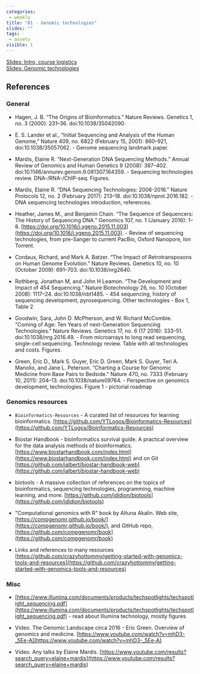 ```yaml
---
categories:
 - weekly
title: "01 - Genomic technologies"
slides: ""
tags:
 - assets
visible: 1
---
```



[Slides: Intro, course logistics]({{site.baseurl}}/assets/01_Genomic_technologies/01_Intro.pdf)  
[Slides: Genomic technologies]({{site.baseurl}}/assets/01_Genomic_technologies/02_Genomics.pdf)  

## References

### General

- Hagen, J. B. “The Origins of Bioinformatics.” Nature Reviews. Genetics 1, no. 3 (2000): 231–36. doi:10.1038/35042090.

- E. S. Lander et al., “Initial Sequencing and Analysis of the Human Genome,” Nature 409, no. 6822 (February 15, 2001): 860–921, doi:10.1038/35057062. - Genome sequencing landmark paper.

- Mardis, Elaine R. “Next-Generation DNA Sequencing Methods.” Annual Review of Genomics and Human Genetics 9 (2008): 387–402. doi:10.1146/annurev.genom.9.081307.164359. - Sequencing technologies review. DNA-/RNA-/ChIP-seq. Figures.

- Mardis, Elaine R. “DNA Sequencing Technologies: 2006-2016.” Nature Protocols 12, no. 2 (February 2017): 213–18. doi:10.1038/nprot.2016.182. - DNA sequencing technologies introduction, references.

- Heather, James M., and Benjamin Chain. “The Sequence of Sequencers: The History of Sequencing DNA.” Genomics 107, no. 1 (January 2016): 1–8. [https://doi.org/10.1016/j.ygeno.2015.11.003](https://doi.org/10.1016/j.ygeno.2015.11.003). - Review of sequencing technologies, from pre-Sanger to current PacBio, Oxford Nanopore, Ion Torrent.

- Cordaux, Richard, and Mark A. Batzer. “The Impact of Retrotransposons on Human Genome Evolution.” Nature Reviews. Genetics 10, no. 10 (October 2009): 691–703. doi:10.1038/nrg2640.

- Rothberg, Jonathan M, and John H Leamon. “The Development and Impact of 454 Sequencing.” Nature Biotechnology 26, no. 10 (October 2008): 1117–24. doi:10.1038/nbt1485. - 454 sequencing, history of sequencing development, pyrosequencing. Other technologies - Box 1, Table 2

- Goodwin, Sara, John D. McPherson, and W. Richard McCombie. “Coming of Age: Ten Years of next-Generation Sequencing Technologies.” Nature Reviews. Genetics 17, no. 6 (17 2016): 333–51. doi:10.1038/nrg.2016.49. - From microarrays to long read sequencing, single-cell sequencing. Technology review. Table with all technologies and costs. Figures.

- Green, Eric D., Mark S. Guyer, Eric D. Green, Mark S. Guyer, Teri A. Manolio, and Jane L. Peterson. “Charting a Course for Genomic Medicine from Base Pairs to Bedside.” Nature 470, no. 7333 (February 10, 2011): 204–13. doi:10.1038/nature09764. - Perspective on genomics development, technologies. Figure 1 - pictorial roadmap

### Genomics resources

- `Bioinformatics-Resources` -  A curated list of resources for learning bioinformatics. [https://github.com/YTLogos/Bioinformatics-Resources](https://github.com/YTLogos/Bioinformatics-Resources)

- Biostar Handbook - bioinformatics survival guide. A practical overview for the data analysis methods of bioinformatics. [https://www.biostarhandbook.com/index.html](https://www.biostarhandbook.com/index.html) and on Git [https://github.com/ialbert/biostar-handbook-web](https://github.com/ialbert/biostar-handbook-web)

- biotools - A massive collection of references on the topics of bioinformatics, sequencing technologies, programming, machine learning, and more. [https://github.com/jdidion/biotools](https://github.com/jdidion/biotools)

- "Computational genomics with R" book by Altuna Akalin. Web site, [https://compgenomr.github.io/book/](https://compgenomr.github.io/book/), and GitHub repo, [https://github.com/compgenomr/book](https://github.com/compgenomr/book)

- Links and references to many resources [https://github.com/crazyhottommy/getting-started-with-genomics-tools-and-resources](https://github.com/crazyhottommy/getting-started-with-genomics-tools-and-resources)

### Misc

- [https://www.illumina.com/documents/products/techspotlights/techspotlight_sequencing.pdf](https://www.illumina.com/documents/products/techspotlights/techspotlight_sequencing.pdf) - read about Illumina technology, mostly figures

- Video. The Genomic Landscape circa 2016 - Eric Green. Overview of genomics and medicine. [https://www.youtube.com/watch?v=mhD3-_5Ee-A](https://www.youtube.com/watch?v=mhD3-_5Ee-A)

- Video. Any talks by Elaine Mardis. [https://www.youtube.com/results?search_query=elaine+mardis](https://www.youtube.com/results?search_query=elaine+mardis)